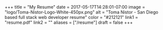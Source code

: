 +++
title = "My Resume"
date = 2017-05-17T14:28:01-07:00
image = "logo/Toma-Nistor-Logo-White-450px.png"
alt = "Toma Nistor - San Diego based full stack web developer resume"
color = "#212121"
link1 = "resume.pdf"
link2 = ""
aliases = ["/resume"]
draft = false
+++
